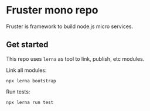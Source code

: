 # Fruster mono repo

Fruster is framework to build node.js micro services.

## Get started

This repo uses `lerna` as tool to link, publish, etc modules.

Link all modules:

```
npx lerna bootstrap
```

Run tests:

```
npx lerna run test
```
